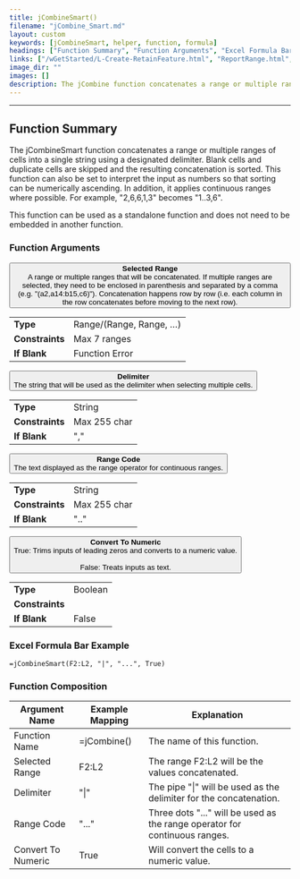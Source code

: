 ```yaml
---
title: jCombineSmart()
filename: "jCombine_Smart.md"
layout: custom
keywords: [jCombineSmart, helper, function, formula]
headings: ["Function Summary", "Function Arguments", "Excel Formula Bar Example", "Function Composition", "Usable In These Functions"]
links: ["/wGetStarted/L-Create-RetainFeature.html", "ReportRange.html", "ReportVariable.html"]
image_dir: ""
images: []
description: The jCombine function concatenates a range or multiple ranges of cells into a single string using a designated delimiter.
---
```

* * *

##  Function Summary

The jCombineSmart function concatenates a range or multiple ranges of cells into a single string using a designated delimiter. Blank cells and duplicate cells are skipped and the resulting concatenation is sorted. This function can also be set to interpret the input as numbers so that sorting can be numerically ascending. In addition, it applies continuous ranges where possible. For example, "2,6,6,1,3" becomes "1..3,6".

This function can be used as a standalone function and does not need to be embedded in another function.

###  Function Arguments

<button class="collapsible-parameter">**Selected Range**<br>A range or multiple ranges that will be concatenated. If multiple ranges are selected, they need to be enclosed in parenthesis and separated by a comma (e.g. "(a2,a14:b15,c6)"). Concatenation happens row by row (i.e. each column in the row concatenates before moving to the next row).</button>
<div markdown="1" class="panel-parameter">
<table>
  <tbody>
    <tr>
		<td class="pph"><b>Type</b></td>
		<td>Range/(Range, Range, …)</td>
    </tr>
    <tr>
		<td class="pph"><b>Constraints</b></td>
		<td>Max 7 ranges</td>
    </tr>
    <tr>
		<td class="pph"><b>If Blank</b></td>
		<td>Function Error</td>
    </tr>
  </tbody>
</table>
</div>

<button class="collapsible-parameter">**Delimiter**<br>The string that will be used as the delimiter when selecting multiple cells.</button>
<div markdown="1" class="panel-parameter">
<table>
  <tbody>
    <tr>
		<td class="pph"><b>Type</b></td>
		<td>String</td>
    </tr>
    <tr>
		<td class="pph"><b>Constraints</b></td>
		<td>Max 255 char</td>
    </tr>
    <tr>
		<td class="pph"><b>If Blank</b></td>
		<td>","</td>
    </tr>
  </tbody>
</table>
</div>

<button class="collapsible-parameter">**Range Code**<br>The text displayed as the range operator for continuous ranges.</button>
<div markdown="1" class="panel-parameter">
<table>
  <tbody>
    <tr>
		<td class="pph"><b>Type</b></td>
		<td>String</td>
    </tr>
    <tr>
		<td class="pph"><b>Constraints</b></td>
		<td>Max 255 char</td>
    </tr>
    <tr>
		<td class="pph"><b>If Blank</b></td>
		<td>".."</td>
    </tr>
  </tbody>
</table>
</div>

<button class="collapsible-parameter">**Convert To Numeric**<br>True: Trims inputs of leading zeros and converts to a numeric value.<br><br>False: Treats inputs as text.</button>
<div markdown="1" class="panel-parameter">
<table>
  <tbody>
    <tr>
		<td class="pph"><b>Type</b></td>
		<td>Boolean</td>
    </tr>
    <tr>
		<td class="pph"><b>Constraints</b></td>
		<td></td>
    </tr>
    <tr>
		<td class="pph"><b>If Blank</b></td>
		<td>False</td>
    </tr>
  </tbody>
</table>
</div>

###  Excel Formula Bar Example

```Excel
=jCombineSmart(F2:L2, "|", "...", True)
```

###  Function Composition

| Argument Name  |  Example Mapping  |  Explanation   |  
|------|------|------|
|  Function Name  |  =jCombine()  |  The name of this function.  |  
|  Selected Range  |  F2:L2  |  The range F2:L2 will be the values concatenated.  |  
|  Delimiter  |  "\|"  |  The pipe "\|" will be used as the delimiter for the concatenation.  |  
|  Range Code  |  "..."  |  Three dots "..." will be used as the range operator for continuous ranges.  |  
|  Convert To Numeric  |  True  |  Will convert the cells to a numeric value.  |  

